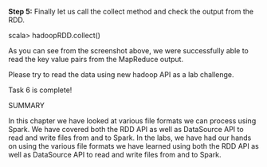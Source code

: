 **Step 5:** Finally let us call the collect method and check the output from the RDD.

scala> hadoopRDD.collect()



As you can see from the screenshot above, we were successfully able to read the key value pairs from the MapReduce output.

Please try to read the data using new hadoop API as a lab challenge.

Task 6 is complete!


SUMMARY

In this chapter we have looked at various file formats we can process using Spark. We have covered both the RDD API as well as DataSource API to read and write files from and to Spark.
In the labs, we have had our hands on using the various file formats we have learned using both the RDD API as well as DataSource API to read and write files from and to Spark.


